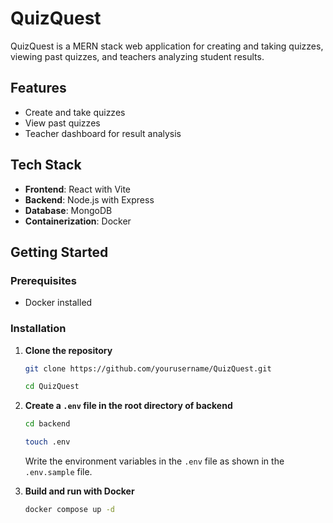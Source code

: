 # QuizQuest

QuizQuest is a MERN stack web application for creating and taking quizzes, viewing past quizzes, and teachers analyzing student results.

## Features

- Create and take quizzes
- View past quizzes
- Teacher dashboard for result analysis

## Tech Stack

- **Frontend**: React with Vite
- **Backend**: Node.js with Express
- **Database**: MongoDB
- **Containerization**: Docker

## Getting Started

### Prerequisites

- Docker installed

### Installation

1. **Clone the repository**

   ```bash
   git clone https://github.com/yourusername/QuizQuest.git
   ```
   ```bash
   cd QuizQuest
   ```

2. **Create a `.env` file in the root directory of backend**

   ```bash
   cd backend
   ```
   ```bash
   touch .env
   ```
    Write the environment variables in the `.env` file as shown in the `.env.sample` file.


3. **Build and run with Docker**

    ```bash
    docker compose up -d
    ```

